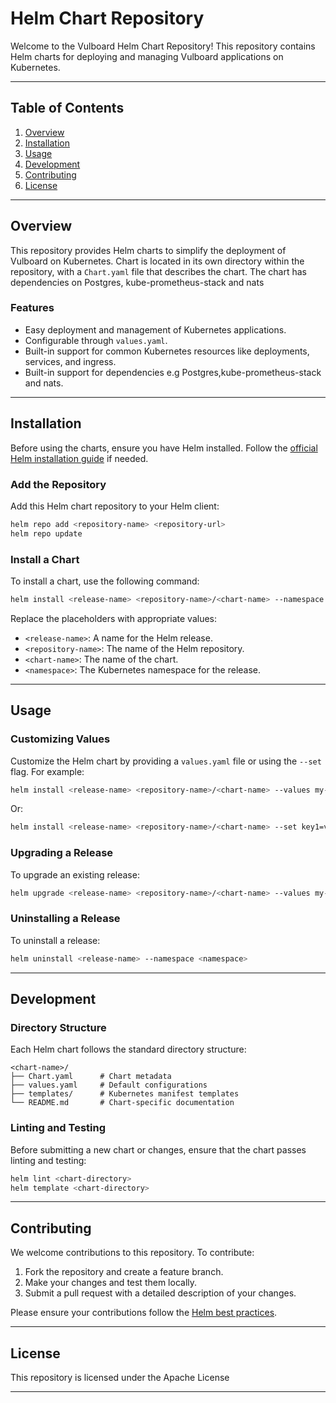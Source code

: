 # Helm Chart Repository

Welcome to the Vulboard Helm Chart Repository! This repository contains Helm charts for deploying and managing Vulboard applications on Kubernetes.

---

## Table of Contents

1. [Overview](#overview)
2. [Installation](#installation)
3. [Usage](#usage)
4. [Development](#development)
5. [Contributing](#contributing)
6. [License](#license)

---

## Overview

This repository provides Helm charts to simplify the deployment of Vulboard on Kubernetes. Chart is located in its own directory within the repository, with a `Chart.yaml` file that describes the chart. The chart has dependencies on Postgres, kube-prometheus-stack and nats

### Features
- Easy deployment and management of Kubernetes applications.
- Configurable through `values.yaml`.
- Built-in support for common Kubernetes resources like deployments, services, and ingress.
- Built-in support for dependencies e.g Postgres,kube-prometheus-stack and nats.


---

## Installation

Before using the charts, ensure you have Helm installed. Follow the [official Helm installation guide](https://helm.sh/docs/intro/install/) if needed.

### Add the Repository

Add this Helm chart repository to your Helm client:
```bash
helm repo add <repository-name> <repository-url>
helm repo update
```

### Install a Chart

To install a chart, use the following command:
```bash
helm install <release-name> <repository-name>/<chart-name> --namespace <namespace> --create-namespace
```

Replace the placeholders with appropriate values:
- `<release-name>`: A name for the Helm release.
- `<repository-name>`: The name of the Helm repository.
- `<chart-name>`: The name of the chart.
- `<namespace>`: The Kubernetes namespace for the release.

---

## Usage

### Customizing Values

Customize the Helm chart by providing a `values.yaml` file or using the `--set` flag. For example:
```bash
helm install <release-name> <repository-name>/<chart-name> --values my-values.yaml
```
Or:
```bash
helm install <release-name> <repository-name>/<chart-name> --set key1=value1,key2=value2
```

### Upgrading a Release

To upgrade an existing release:
```bash
helm upgrade <release-name> <repository-name>/<chart-name> --values my-values.yaml
```

### Uninstalling a Release

To uninstall a release:
```bash
helm uninstall <release-name> --namespace <namespace>
```

---

## Development

### Directory Structure

Each Helm chart follows the standard directory structure:
```
<chart-name>/
├── Chart.yaml      # Chart metadata
├── values.yaml     # Default configurations
├── templates/      # Kubernetes manifest templates
└── README.md       # Chart-specific documentation
```

### Linting and Testing

Before submitting a new chart or changes, ensure that the chart passes linting and testing:
```bash
helm lint <chart-directory>
helm template <chart-directory>
```

---

## Contributing

We welcome contributions to this repository. To contribute:
1. Fork the repository and create a feature branch.
2. Make your changes and test them locally.
3. Submit a pull request with a detailed description of your changes.

Please ensure your contributions follow the [Helm best practices](https://helm.sh/docs/chart_best_practices/).

---

## License

This repository is licensed under the Apache License

---
